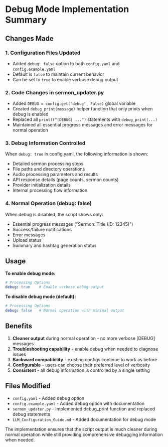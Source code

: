# Debug Mode Implementation Summary

## Changes Made

### 1. Configuration Files Updated
- Added `debug: false` option to both `config.yaml` and `config.example.yaml`
- Default is `false` to maintain current behavior
- Can be set to `true` to enable verbose debug output

### 2. Code Changes in sermon_updater.py
- Added `DEBUG = config.get('debug', False)` global variable
- Created `debug_print(message)` helper function that only prints when debug is enabled
- Replaced all `print(f"[DEBUG] ...")` statements with `debug_print(...)`
- Maintained all essential progress messages and error messages for normal operation

### 3. Debug Information Controlled
When `debug: true` in config.yaml, the following information is shown:
- Detailed sermon processing steps
- File paths and directory operations
- Audio processing parameters and results
- API response details (page counts, sermon counts)
- Provider initialization details
- Internal processing flow information

### 4. Normal Operation (debug: false)
When debug is disabled, the script shows only:
- Essential progress messages ("Sermon: Title (ID: 12345)")
- Success/failure notifications
- Error messages
- Upload status
- Summary and hashtag generation status

## Usage

**To enable debug mode:**
```yaml
# Processing Options
debug: true    # Enable verbose debug output
```

**To disable debug mode (default):**
```yaml
# Processing Options 
debug: false   # Normal operation with minimal output
```

## Benefits

1. **Cleaner output** during normal operation - no more verbose [DEBUG] messages
2. **Troubleshooting capability** - enable debug when needed to diagnose issues
3. **Backward compatibility** - existing configs continue to work as before
4. **Configurable** - users can choose their preferred level of verbosity
5. **Consistent** - all debug information is controlled by a single setting

## Files Modified

- `config.yaml` - Added debug option
- `config.example.yaml` - Added debug option with documentation
- `sermon_updater.py` - Implemented debug_print function and replaced debug statements
- `LLM_Configuration_Guide.md` - Added documentation for debug mode

The implementation ensures that the script output is much cleaner during normal operation while still providing comprehensive debugging information when needed.
